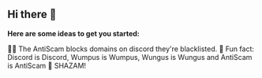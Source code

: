 ## Hi there 👋


**Here are some ideas to get you started:**

🙋‍♀️ The AntiScam blocks domains on discord they're blacklisted.
🍿 Fun fact: Discord is Discord, Wumpus is Wumpus, Wungus is Wungus and AntiScam is AntiScam
🧙 SHAZAM!

